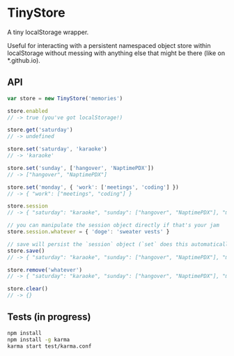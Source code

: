 # TinyStore

A tiny localStorage wrapper.

Useful for interacting with a persistent namespaced object store within localStorage without messing with anything else that might be there (like on *.github.io).

## API

```js
var store = new TinyStore('memories')

store.enabled
// -> true (you've got localStorage!)

store.get('saturday')
// -> undefined

store.set('saturday', 'karaoke')
// -> 'karaoke'

store.set('sunday', ['hangover', 'NaptimePDX'])
// -> ["hangover", "NaptimePDX"]

store.set('monday', { 'work': ['meetings', 'coding'] })
// -> { "work": ["meetings", "coding"] }

store.session
// -> { "saturday": "karaoke", "sunday": ["hangover", "NaptimePDX"], "monday": { "work": ["meetings", "coding"] } }

// you can manipulate the session object directly if that's your jam
store.session.whatever = { 'doge': 'sweater vests' }

// save will persist the `session` object (`set` does this automatically)
store.save()
// -> { "saturday": "karaoke", "sunday": ["hangover", "NaptimePDX"], "monday": { "work": ["meetings", "coding"] }, "whatever": { "doge": "sweater vests" } }

store.remove('whatever')
// -> { "saturday": "karaoke", "sunday": ["hangover", "NaptimePDX"], "monday": { "work": ["meetings", "coding"] } }

store.clear()
// -> {}
```

## Tests (in progress)

```bash
npm install
npm install -g karma
karma start test/karma.conf
```

